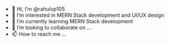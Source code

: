- 👋 Hi, I’m @rahulvp105
- 👀 I’m interested in MERN Stack development and UI/UX design
- 🌱 I’m currently learning MERN Stack development
- 💞️ I’m looking to collaborate on ...
- 📫 How to reach me ...

<!---
rahulvp105/rahulvp105 is a ✨ special ✨ repository because its `README.md` (this file) appears on your GitHub profile.
You can click the Preview link to take a look at your changes.
--->

